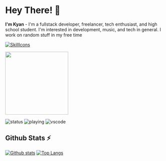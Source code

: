 # Hey There! 👋
**I'm Kyan** - I'm a fullstack developer, freelancer, tech enthusiast, and high school student. I'm interested in development, music, and tech in general. I work on random stuff in my free time

[![SkillIcons](https://skillicons.dev/icons?i=nodejs,js,html,css,regex,selenium,tensorflow,py)](https://fiverr.com/kyanbosman)<br/>

  <a href="https://spotify-github-profile.vercel.app/api/view?uid=rk714ki8lrrqb4a5f6ck35f52&cover_image=true&theme=default&show_offline=false&background_color=ffc2c2&interchange=false&bar_color=1466d2&bar_color_cover=false"><img width="200px" src="https://spotify-github-profile.vercel.app/api/view?uid=rk714ki8lrrqb4a5f6ck35f52&cover_image=true&theme=default&show_offline=false&background_color=ffc2c2&interchange=false&bar_color=1466d2&bar_color_cover=false"/></a>

![status](https://nocache.advaith.workers.dev?url=https://img.shields.io/endpoint?url=https://dev.discordprofiles.me/api/badge/status/1101294362505269379?simple=true)
![playing](https://nocache.advaith.workers.dev?url=https://img.shields.io/endpoint?url=https://dev.discordprofiles.me/api/badge/playing/1101294362505269379)
![vscode](https://nocache.advaith.workers.dev?url=https://img.shields.io/endpoint?url=https://dev.discordprofiles.me/api/badge/vscode/1101294362505269379)

  <h2>Github Stats ⚡</h2>
  
  <a href="#">![Github stats](https://github-readme-stats.vercel.app/api?username=kyan0045&theme=blueberry&count_private=true&hide_border=true&line_height=20)</a>
  <a href="#">![Top Langs](https://github-readme-stats.vercel.app/api/top-langs/?username=kyan0045&layout=compact&theme=blueberry&count_private=true&hide_border=true)</a>

<!--
**kyan0045/kyan0045** is a ✨ _special_ ✨ repository because its `README.md` (this file) appears on your GitHub profile.

Here are some ideas to get you started:

- 🔭 I’m currently working on ...
- 🌱 I’m currently learning ...
- 👯 I’m looking to collaborate on ...
- 🤔 I’m looking for help with ...
- 💬 Ask me about ...
- 📫 How to reach me: ...
- 😄 Pronouns: ...
- ⚡ Fun fact: ...
-->
